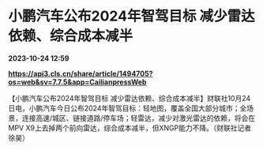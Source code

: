 # 小鹏汽车公布2024年智驾目标 减少雷达依赖、综合成本减半

**2023-10-24 12:59**

**https://api3.cls.cn/share/article/1494705?os=web&sv=7.7.5&app=CailianpressWeb**

【小鹏汽车公布2024年智驾目标 减少雷达依赖、综合成本减半】财联社10月24日电，小鹏汽车今日公布2024年智驾目标：轻地图，覆盖全国大部分城市；全场景，连接高速/城区、链接道路/停车场；轻雷达，减少对激光雷达的依赖，将会在MPV X9上去掉两个前向雷达，综合成本减半，但XNGP能力不降。（财联社记者 徐昊）